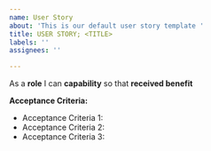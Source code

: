 ```yaml
---
name: User Story
about: 'This is our default user story template '
title: USER STORY; <TITLE>
labels: ''
assignees: ''

---
```


As a **role** I can **capability** so that **received benefit**

**Acceptance Criteria:**
* Acceptance Criteria 1:
* Acceptance Criteria 2:
* Acceptance Criteria 3:

